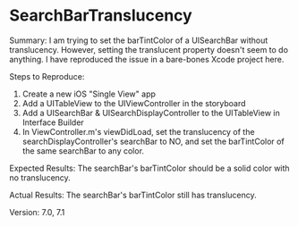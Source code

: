 SearchBarTranslucency
=====================
Summary:
I am trying to set the barTintColor of a UISearchBar without translucency. However, setting the translucent property doesn't seem to do anything. I have reproduced the issue in a bare-bones Xcode project here.

Steps to Reproduce:
1. Create a new iOS "Single View" app
2. Add a UITableView to the UIViewController in the storyboard
3. Add a UISearchBar & UISearchDisplayController to the UITableView in Interface Builder
4. In ViewController.m's viewDidLoad, set the translucency of the searchDisplayController's searchBar to NO, and set the barTintColor of the same searchBar to any color. 

Expected Results:
The searchBar's barTintColor should be a solid color with no translucency.

Actual Results:
The searchBar's barTintColor still has translucency.

Version:
7.0, 7.1
